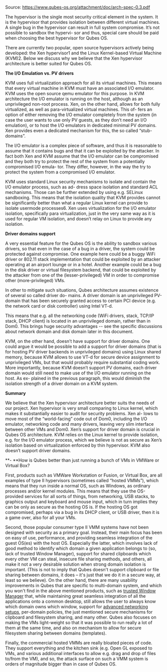Source: https://www.qubes-os.org/attachment/doc/arch-spec-0.3.pdf

The hypervisor is the single most security critical element in the system. It is the hypervisor that provides
isolation between different virtual machines.
A single bug in the hypervisor can result in full system compromise. Itʼs not possible to sandbox the hypervi-
sor and thus, special care should be paid when choosing the best hypervisor for Qubes OS.

There are currently two popular, open source hypervisors actively being developed: the Xen hypervisor1 and
the Linux Kernel-based Virtual Machine (KVM)2. Below we discuss why we believe that the Xen hypervisor
architecture is better suited for Qubes OS.

**The I/O Emulation vs. PV drivers**

KVM uses full virtualization approach for all its virtual machines. This means that every virtual machine in
KVM must have an associated I/O emulator. KVM uses the open source qemu emulator for this purpose. In
KVM architecture the I/O emulator is running on the host, although as an unprivileged non-root process.
Xen, on the other hand, allows for both fully virtualized, as well as para-virtualized virtual machines. This of-
fers an option of either removing the I/O emulator completely from the system (in case the user wants to use
only PV guests, as they donʼt need an I/O emulation), or to host the I/O emulators in dedicated minimal PV
domains. Xen provides even a dedicated mechanism for this, the so called “stub-domains”.

The I/O emulator is a complex piece of software, and thus it is reasonable to assume that it contains bugs
and that it can be exploited by the attacker. In fact both Xen and KVM assume that the I/O emulator can be
compromised and they both try to protect the rest of the system from a potentially compromised I/O emula-
tor. They differ, however, in the way the try to protect the system from a compromised I/O emulator.

KVM uses standard Linux security mechanisms to isolate and contain the I/O emulator process, such as ad-
dress space isolation and standard ACL mechanisms. Those can be further extended by using e.g. SELinux
sandboxing. This means that the isolation quality that KVM provides cannot be significantly better than what
a regular Linux kernel can provide to isolate usermode processes6.
Xen uses virtualization for the I/O emulator isolation, specifically para virtualization, just in the very same way
as it is used for regular VM isolation, and doesnʼt relay on Linux to provide any isolation.

**Driver domains support**

A very essential feature for the Qubes OS is the ability to sandbox various drivers, so that even in the case of
a bug in a driver, the system could be protected against compromise. One example here could be a buggy
WiFi driver or 802.11 stack implementation that could be exploited by an attacker operating at an airport
lounge or in a hotel. Another example could be a bug in the disk driver or virtual filesystem backend, that
could be exploited by the attacker from one of the (lesser-privileged) VM in order to compromise other
(more-privileged) VMs.

In other to mitigate such situations, Qubes architecture assumes existence of several so called driver do-
mains. A driver domain is an unprivileged PV-domain that has been securely granted access to certain PCI
device (e.g. the network card or disk controller) using Intel VT-d. 

This means that e.g. all the networking code
(WiFi drivers, stack, TCP/IP stack, DHCP client) is located in an unprivileged domain, rather than in Dom0.
This brings huge security advantages -- see the specific discussions about network domain and disk domain
later in this document.

KVM, on the other hand, doesnʼt have support for driver domains. One could argue it would be possible to
add a support for driver domains (that is for hosting PV driver backends in unprivileged domains) using Linux
shared memory, because KVM allows to use VT-d for secure device assignment to unprivileged VMs, but
that would probably require substantial coding work. More importantly, because KVM doesnʼt support PV
domains, each driver domain would still need to make use of the I/O emulator running on the host. As ex-
plained in the previous paragraph, this would diminish the isolation strength of a driver domain on a KVM
system.

**Summary**

We believe that the Xen hypervisor architecture better suits the needs of our project. Xen hypervisor is very
small comparing to Linux kernel, which makes it substantially easier to audit for security problems. Xen al-
lows to move most of the “world-facing” code out of Dom0, including the I/O emulator, networking code and
many drivers, leaving very slim interface between other VMs and Dom0. Xenʼs support for driver domain is
crucial in Qubes OS architecture.
KVM relies on the Linux kernel to provide isolation, e.g. for the I/O emulator process, which we believe is not
as secure as Xenʼs isolation based on virtualization enforced by thin hypervisor. KVM also doesnʼt support
driver domains.

**- **How is Qubes better than just running a bunch of VMs in VMWare or Virtual Box?

First, products such as VMWare Workstation or Fusion, or Virtual Box, are all examples of type II hypervisors (sometimes called “hosted VMMs”), which means that they run inside a normal OS, such as Windows, as ordinary processes and/or kernel modules. This means that they use the OS-provided services for all sorts of things, from networking, USB stacks, to graphics output and keyboard and mouse input, which in turn implies they can be only as secure as the hosting OS is. If the hosting OS got compromised, perhaps via a bug in its DHCP client, or USB driver, then it is a game over, also for all your VMs.

Second, those popular consumer type II VMM systems have not been designed with security as a primary goal. Instead, their main focus has been on easy of use, performance, and providing seamless integration of the guest OS(es) with the host OS. Especially the latter, which involves lack of good method to identify which domain a given application belongs to (so, lack of trusted Window Manager), support for shared clipboards which every other VM can steal, insecure file sharing methods, and others, all make it not a very desirable solution when strong domain isolation is important. (This is not to imply that Qubes doesn't support clipboard or file sharing between domains, it does – it's just that we do it in a secure way, at least so we believe). On the other hand, there are many usability improvements in Qubes that are specific to multi-domain system, and which you won't find in the above mentioned products, such as [trusted Window Manager](http://qubes-os.org/Screenshots.html) that, while maintaining great seamless integration of all the applications onto a common desktop, still allows the user to always know which domain owns which window, support for [advanced networking setups](http://theinvisiblethings.blogspot.com/2011/09/playing-with-qubes-networking-for-fun.html), per-domain policies, the just mentioned secure mechanisms for clipboard and filesystem sharing, and many other. Qubes also focuses on making the VMs light-weight so that it was possible to run really a lot of them at the same time, and also on mechanism to allow for secure filesystem sharing between domains (templates).

Finally, the commercial hosted VMMs are really bloated pieces of code. They support everything and the kitchen sink (e.g. Open GL exposed to VMs, and various additional interfaces to allow e.g. drag and drop of files to/from the VM), and so, the attack surface on such a VMM system is orders of magnitude bigger than in case of Qubes OS.

